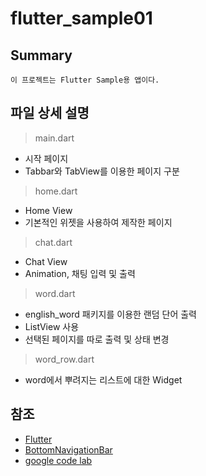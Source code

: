 # flutter_sample01

## Summary
```
이 프로젝트는 Flutter Sample용 앱이다.
```

## 파일 상세 설명 
> main.dart
  - 시작 페이지
  - Tabbar와 TabView를 이용한 페이지 구분 
> home.dart
  - Home View
  - 기본적인 위젯을 사용하여 제작한 페이지 
> chat.dart
  - Chat View 
  - Animation, 채팅 입력 및 출력 
> word.dart
  - english_word 패키지를 이용한 랜덤 단어 출력
  - ListView 사용 
  - 선택된 페이지를 따로 출력 및 상태 변경
> word_row.dart
  - word에서 뿌려지는 리스트에 대한 Widget 

## 참조
* [Flutter](https://flutter.dev/docs/development/ui/layout/tutorial)
* [BottomNavigationBar](https://medium.com/flutteropen/flutter-widgets-11-bottomnavigationbar-3531d625fa0c)
* [google code lab](https://codelabs.developers.google.com)